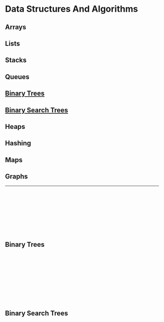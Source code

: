 # Data Structures And Algorithms

## Arrays
## Lists
## Stacks
## Queues
## [Binary Trees](#binary-trees)
## [Binary Search Trees](#binary-search-trees)
## Heaps
## Hashing
## Maps
## Graphs
---
<br>
<br>
<br>
<br>

<br>
<br>
<br>
<br>

## <a name="binary-trees"></a> Binary Trees
<br>
<br>
<br>
<br>
<br>
<br>
<br>
<br>
<br>

## <a name="binary-search-trees"></a> Binary Search Trees
